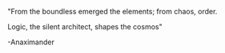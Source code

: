 "From the boundless emerged the elements; from chaos, order.

Logic, the silent architect, shapes the cosmos"

-Anaximander

